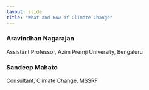 ```yaml
---
layout: slide
title: "What and How of Climate Change"
---
```




### Aravindhan Nagarajan
Assistant Professor, Azim Premji University, Bengaluru

### Sandeep Mahato
Consultant, Climate Change, MSSRF
